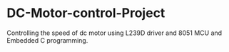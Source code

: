 # DC-Motor-control-Project
Controlling the speed of dc motor using L239D driver and 8051 MCU and Embedded C programming.
